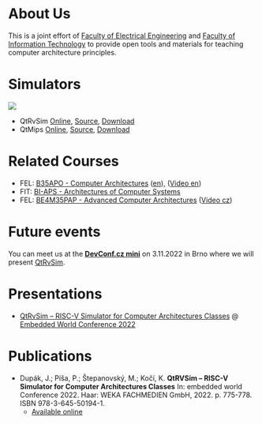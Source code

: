 # About Us

This is a joint effort of [Faculty of Electrical Engineering](https://fel.cvut.cz) and [Faculty of Information Technology](https://fit.cvut.cz) to provide open tools and materials for teaching computer architecture principles.

# Simulators

<a href="/qtrvsim/app" target ="_blank">![](./index/qtrvsim-1.png)</a>

- QtRvSim [Online](https://comparch.edu.cvut.cz/qtrvsim/app), [Source](https://github.com/cvut/qtrvsim), [Download](https://github.com/cvut/qtrvsim/releases)
- QtMips [Online](https://comparch.edu.cvut.cz/qtmips/app), [Source](https://github.com/cvut/QtMips/), [Download](https://github.com/cvut/QtMips/releases)

# Related Courses

- FEL: [B35APO - Computer Architectures](https://cw.fel.cvut.cz/wiki/courses/b35apo/start) ([en](https://cw.fel.cvut.cz/wiki/courses/b35apo/en/start)), ([Video en](https://www.youtube.com/playlist?list=PLQL6z4JeTTQnTrML7HgagbjdpCtvdyu0M))
- FIT: [BI-APS - Architectures of Computer Systems](./courses/fit/bi-aps)
- FEL: [BE4M35PAP - Advanced Computer Architectures](https://cw.fel.cvut.cz/wiki/courses/b4m35pap/start) ([Video cz](https://www.youtube.com/playlist?list=PLQL6z4JeTTQla6OFD1JAAtAt7Zw_3Ys61))

# Future events

You can meet us at the **[DevConf.cz mini](https://www.devconf.info/cz/)** on 3.11.2022 in Brno where we will present [QtRvSim](https://github.com/cvut/qtrvsim).

# Presentations

- [QtRvSim – RISC-V Simulator for Computer Architectures Classes](https://comparch.edu.cvut.cz/slides/ewc22-qtrvsim.pdf) @ [Embedded World Conference 2022](https://events.weka-fachmedien.de/embedded-world-conference/program/)

# Publications

- Dupák, J.; Píša, P.; Štepanovský, M.; Kočí, K. **QtRVSim – RISC-V Simulator for Computer Architectures Classes** In: embedded world Conference 2022. Haar: WEKA FACHMEDIEN GmbH, 2022. p. 775-778. ISBN 978-3-645-50194-1.
  - [Available online](/publications/ewC2022-Dupak-Pisa-Stepanovsky-QtRvSim.pdf)

